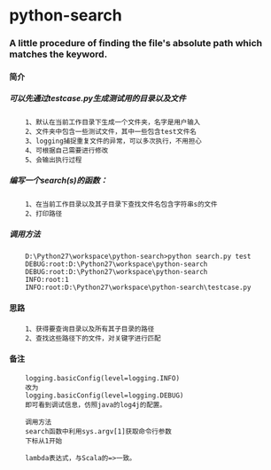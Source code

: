 python-search
=============

### A little procedure of finding the file's absolute path which matches the keyword.

#### 简介
##### 可以先通过testcase.py生成测试用的目录以及文件
		1、默认在当前工作目录下生成一个文件夹，名字是用户输入
		2、文件夹中包含一些测试文件，其中一些包含test文件名
		3、logging捕捉重复文件的异常，可以多次执行，不用担心
		4、可根据自己需要进行修改
		5、会输出执行过程
##### 编写一个search(s)的函数：
		1、在当前工作目录以及其子目录下查找文件名包含字符串s的文件
		2、打印路径
##### 调用方法
		D:\Python27\workspace\python-search>python search.py test
		DEBUG:root:D:\Python27\workspace\python-search
		DEBUG:root:D:\Python27\workspace\python-search
		INFO:root:1
		INFO:root:D:\Python27\workspace\python-search\testcase.py

#### 思路
		1、获得要查询目录以及所有其子目录的路径
		2、查找这些路径下的文件，对关键字进行匹配

#### 备注
		logging.basicConfig(level=logging.INFO)
		改为
		logging.basicConfig(level=logging.DEBUG)
		即可看到调试信息，仿照java的log4j的配置。
		
		调用方法
		search函数中利用sys.argv[1]获取命令行参数
		下标从1开始
		
		lambda表达式，与Scala的=>一致。